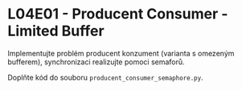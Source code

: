# L04E01 - Producent Consumer - Limited Buffer
Implementujte problém producent konzument (varianta s omezeným bufferem), synchronizaci realizujte pomoci semaforů.

Doplňte kód do souboru `producent_consumer_semaphore.py`.